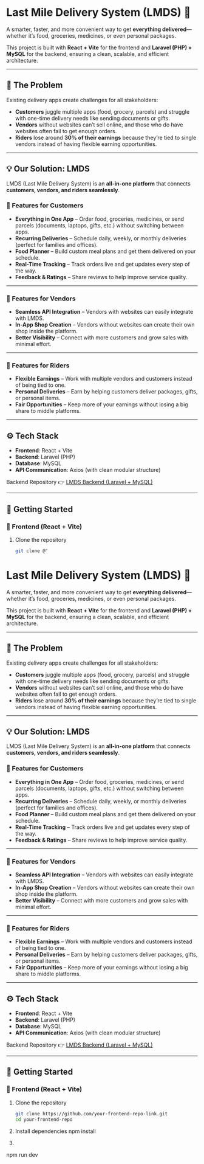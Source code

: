 
# Last Mile Delivery System (LMDS) 🚀  

A smarter, faster, and more convenient way to get **everything delivered**—whether it’s food, groceries, medicines, or even personal packages.  

This project is built with **React + Vite** for the frontend and **Laravel (PHP) + MySQL** for the backend, ensuring a clean, scalable, and efficient architecture.  

---

## 🚨 The Problem  

Existing delivery apps create challenges for all stakeholders:  

- **Customers** juggle multiple apps (food, grocery, parcels) and struggle with one-time delivery needs like sending documents or gifts.  
- **Vendors** without websites can’t sell online, and those who do have websites often fail to get enough orders.  
- **Riders** lose around **30% of their earnings** because they’re tied to single vendors instead of having flexible earning opportunities.  

---

## 💡 Our Solution: LMDS  

LMDS (Last Mile Delivery System) is an **all-in-one platform** that connects **customers, vendors, and riders seamlessly**.  

### 🔹 Features for Customers  
- **Everything in One App** – Order food, groceries, medicines, or send parcels (documents, laptops, gifts, etc.) without switching between apps.  
- **Recurring Deliveries** – Schedule daily, weekly, or monthly deliveries (perfect for families and offices).  
- **Food Planner** – Build custom meal plans and get them delivered on your schedule.  
- **Real-Time Tracking** – Track orders live and get updates every step of the way.  
- **Feedback & Ratings** – Share reviews to help improve service quality.  

---

### 🔹 Features for Vendors  
- **Seamless API Integration** – Vendors with websites can easily integrate with LMDS.  
- **In-App Shop Creation** – Vendors without websites can create their own shop inside the platform.  
- **Better Visibility** – Connect with more customers and grow sales with minimal effort.  

---

### 🔹 Features for Riders  
- **Flexible Earnings** – Work with multiple vendors and customers instead of being tied to one.  
- **Personal Deliveries** – Earn by helping customers deliver packages, gifts, or personal items.  
- **Fair Opportunities** – Keep more of your earnings without losing a big share to middle platforms.  

---

## ⚙️ Tech Stack  

- **Frontend**: React + Vite  
- **Backend**: Laravel (PHP)  
- **Database**: MySQL  
- **API Communication**: Axios (with clean modular structure)  

Backend Repository 👉 [LMDS Backend (Laravel + MySQL)](https://github.com/your-backend-repo-link)  

---

## 🚀 Getting Started  

### 🔹 Frontend (React + Vite)  

1. Clone the repository  
   ```bash
   git clone @"
# Last Mile Delivery System (LMDS) 🚀  

A smarter, faster, and more convenient way to get **everything delivered**—whether it’s food, groceries, medicines, or even personal packages.  

This project is built with **React + Vite** for the frontend and **Laravel (PHP) + MySQL** for the backend, ensuring a clean, scalable, and efficient architecture.  

---

## 🚨 The Problem  

Existing delivery apps create challenges for all stakeholders:  

- **Customers** juggle multiple apps (food, grocery, parcels) and struggle with one-time delivery needs like sending documents or gifts.  
- **Vendors** without websites can’t sell online, and those who do have websites often fail to get enough orders.  
- **Riders** lose around **30% of their earnings** because they’re tied to single vendors instead of having flexible earning opportunities.  

---

## 💡 Our Solution: LMDS  

LMDS (Last Mile Delivery System) is an **all-in-one platform** that connects **customers, vendors, and riders seamlessly**.  

### 🔹 Features for Customers  
- **Everything in One App** – Order food, groceries, medicines, or send parcels (documents, laptops, gifts, etc.) without switching between apps.  
- **Recurring Deliveries** – Schedule daily, weekly, or monthly deliveries (perfect for families and offices).  
- **Food Planner** – Build custom meal plans and get them delivered on your schedule.  
- **Real-Time Tracking** – Track orders live and get updates every step of the way.  
- **Feedback & Ratings** – Share reviews to help improve service quality.  

---

### 🔹 Features for Vendors  
- **Seamless API Integration** – Vendors with websites can easily integrate with LMDS.  
- **In-App Shop Creation** – Vendors without websites can create their own shop inside the platform.  
- **Better Visibility** – Connect with more customers and grow sales with minimal effort.  

---

### 🔹 Features for Riders  
- **Flexible Earnings** – Work with multiple vendors and customers instead of being tied to one.  
- **Personal Deliveries** – Earn by helping customers deliver packages, gifts, or personal items.  
- **Fair Opportunities** – Keep more of your earnings without losing a big share to middle platforms.  

---

## ⚙️ Tech Stack  

- **Frontend**: React + Vite  
- **Backend**: Laravel (PHP)  
- **Database**: MySQL  
- **API Communication**: Axios (with clean modular structure)  

Backend Repository 👉 [LMDS Backend (Laravel + MySQL)](https://github.com/your-backend-repo-link)  

---

## 🚀 Getting Started  

### 🔹 Frontend (React + Vite)  

1. Clone the repository  
   ```bash
   git clone https://github.com/your-frontend-repo-link.git
   cd your-frontend-repo

2. Install dependencies
npm install

3. 
npm run dev
